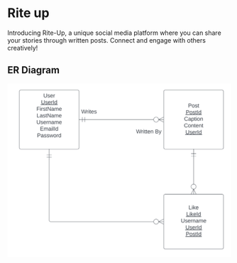 # Rite up

Introducing Rite-Up, a unique social media platform where you can share your stories through written posts. Connect and engage with others creatively!

## ER Diagram
![Rite-up ERD](./images/ERD.png)

